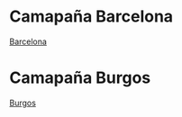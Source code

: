 # Camapaña Barcelona
[Barcelona](https://github.com/BCNHostess/Campaigns/tree/main/11072022/Barcelona)

# Camapaña Burgos
[Burgos](./11072022/Burgos)
